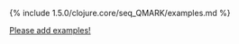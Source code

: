 {% include 1.5.0/clojure.core/seq_QMARK/examples.md %}

[Please add examples!](https://github.com/arrdem/grimoire/edit/master/_includes/1.6.0/clojure.core/seq_QMARK/examples.md)
